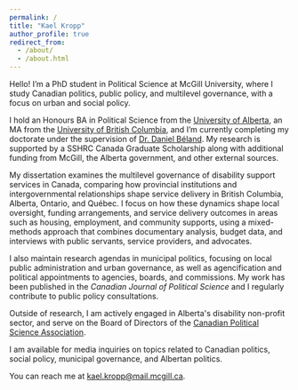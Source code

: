 ```yaml
---
permalink: /
title: "Kael Kropp"
author_profile: true
redirect_from:
  - /about/
  - /about.html
---
```


Hello! I’m a PhD student in Political Science at McGill University, where I study Canadian politics, public policy, and multilevel governance, with a focus on urban and social policy.

I hold an Honours BA in Political Science from the [University of Alberta]([url](https://www.ualberta.ca/en/political-science/index.html)), an MA from the [University of British Columbia]([url](https://politics.ubc.ca/)), and I’m currently completing my doctorate under the supervision of [Dr. Daniel Béland]([url](https://www.mcgill.ca/politicalscience/daniel-beland)). My research is supported by a SSHRC Canada Graduate Scholarship along with additional funding from McGill, the Alberta government, and other external sources.

My dissertation examines the multilevel governance of disability support services in Canada, comparing how provincial institutions and intergovernmental relationships shape service delivery in British Columbia, Alberta, Ontario, and Québec. I focus on how these dynamics shape local oversight, funding arrangements, and service delivery outcomes in areas such as housing, employment, and community supports, using a mixed-methods approach that combines documentary analysis, budget data, and interviews with public servants, service providers, and advocates.

I also maintain research agendas in municipal politics, focusing on local public administration and urban governance, as well as agencification and political appointments to agencies, boards, and commissions. My work has been published in the _Canadian Journal of Political Science_ and I regularly contribute to public policy consultations.

Outside of research, I am actively engaged in Alberta's disability non-profit sector, and serve on the Board of Directors of the [Canadian Political Science Association]([url](https://cpsa-acsp.ca/about/)).

I am available for media inquiries on topics related to Canadian politics, social policy, municipal governance, and Albertan politics.

You can reach me at [kael.kropp@mail.mcgill.ca](mailto:kael.kropp@mail.mcgill.ca).
